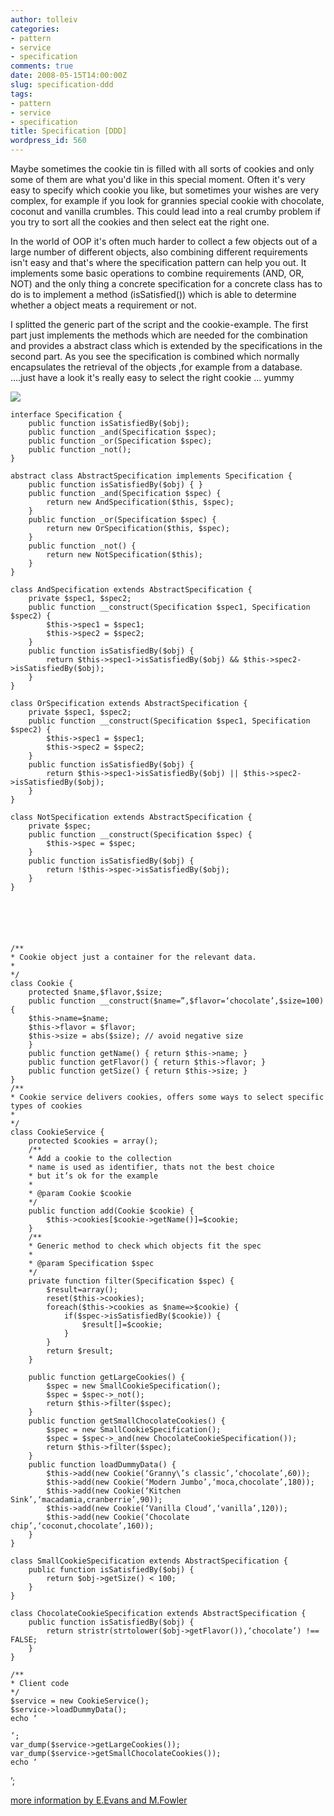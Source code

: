 ```yaml
---
author: tolleiv
categories:
- pattern
- service
- specification
comments: true
date: 2008-05-15T14:00:00Z
slug: specification-ddd
tags:
- pattern
- service
- specification
title: Specification [DDD]
wordpress_id: 560
---
```


Maybe sometimes the cookie tin is filled with all sorts of cookies and only some of them are what you'd like in this special moment. Often it's very easy to specify which cookie you like, but sometimes your wishes are very complex, for example if you look for grannies special cookie with chocolate, coconut and vanilla crumbles. This could lead into a real crumby problem if you try to sort all the cookies and then select eat the right one.

In the world of OOP it's often much harder to collect a few objects out of a large number of different objects, also combining different requirements isn't easy and that's where the specification pattern can help you out. It implements some basic operations to combine requirements (AND, OR, NOT) and the only thing a concrete specification for a concrete class has to do is to implement a method (isSatisfied()) which is able to determine whether a object meats a requirement or not.

I splitted the generic part of the script and the cookie-example. The first part just implements the methods which are needed for the combination and provides a abstract class which is extended by the specifications in the second part. As you see the specification is combined which normally encapsulates the retrieval of the objects ,for example from a database. ....just have a look it's really easy to select the right cookie ... yummy


[![](http://bp2.blogger.com/_l5fIZzJyYfc/SC115dPibfI/AAAAAAAAABQ/ZZfCsWJAwDA/s400/specification_sequenze.png)](http://bp2.blogger.com/_l5fIZzJyYfc/SC115dPibfI/AAAAAAAAABQ/ZZfCsWJAwDA/s1600-h/specification_sequenze.png)




    
    
    interface Specification {
    	public function isSatisfiedBy($obj);
    	public function _and(Specification $spec);
    	public function _or(Specification $spec);
    	public function _not();
    }
    
    abstract class AbstractSpecification implements Specification {
    	public function isSatisfiedBy($obj) { }
    	public function _and(Specification $spec) {
    		return new AndSpecification($this, $spec);
    	}
    	public function _or(Specification $spec) {
    		return new OrSpecification($this, $spec);
    	}
    	public function _not() {
    		return new NotSpecification($this);
    	}
    }
    
    class AndSpecification extends AbstractSpecification {
    	private $spec1, $spec2;
    	public function __construct(Specification $spec1, Specification $spec2) {
    		$this->spec1 = $spec1;
    		$this->spec2 = $spec2;
    	}
    	public function isSatisfiedBy($obj) {
    		return $this->spec1->isSatisfiedBy($obj) && $this->spec2->isSatisfiedBy($obj);
    	}
    }
    
    class OrSpecification extends AbstractSpecification {
    	private $spec1, $spec2;
    	public function __construct(Specification $spec1, Specification $spec2) {
    		$this->spec1 = $spec1;
    		$this->spec2 = $spec2;
    	}
    	public function isSatisfiedBy($obj) {
    		return $this->spec1->isSatisfiedBy($obj) || $this->spec2->isSatisfiedBy($obj);
    	}
    }
    
    class NotSpecification extends AbstractSpecification {
    	private $spec;
    	public function __construct(Specification $spec) {
    		$this->spec = $spec;
    	}
    	public function isSatisfiedBy($obj) {
    		return !$this->spec->isSatisfiedBy($obj);
    	}
    }
    



    
    
    /**
    * Cookie object just a container for the relevant data.
    *
    */
    class Cookie {
    	protected $name,$flavor,$size;
    	public function __construct($name=”,$flavor=‘chocolate’,$size=100) {
    	$this->name=$name;
    	$this->flavor = $flavor;
    	$this->size = abs($size); // avoid negative size
    	}
    	public function getName() { return $this->name; }
    	public function getFlavor() { return $this->flavor; }
    	public function getSize() { return $this->size; }
    }
    /**
    * Cookie service delivers cookies, offers some ways to select specific types of cookies
    *
    */
    class CookieService {
    	protected $cookies = array();
    	/**
    	* Add a cookie to the collection
    	* name is used as identifier, thats not the best choice
    	* but it’s ok for the example
    	*
    	* @param Cookie $cookie
    	*/
    	public function add(Cookie $cookie) {
    		$this->cookies[$cookie->getName()]=$cookie;
    	}
    	/**
    	* Generic method to check which objects fit the spec
    	*
    	* @param Specification $spec
    	*/
    	private function filter(Specification $spec) {
    		$result=array();
    		reset($this->cookies);
    		foreach($this->cookies as $name=>$cookie) {
    			if($spec->isSatisfiedBy($cookie)) {
    				$result[]=$cookie;
    			}
    		}
    		return $result;
    	}
    
    	public function getLargeCookies() {
    		$spec = new SmallCookieSpecification();
    		$spec = $spec->_not();
    		return $this->filter($spec);
    	}
    	public function getSmallChocolateCookies() {
    		$spec = new SmallCookieSpecification();
    		$spec = $spec->_and(new ChocolateCookieSpecification());
    		return $this->filter($spec);
    	}
    	public function loadDummyData() {
    		$this->add(new Cookie(‘Granny\’s classic’,‘chocolate’,60));
    		$this->add(new Cookie(‘Modern Jumbo’,‘moca,chocolate’,180));
    		$this->add(new Cookie(‘Kitchen Sink’,‘macadamia,cranberrie’,90));
    		$this->add(new Cookie(‘Vanilla Cloud’,‘vanilla’,120));
    		$this->add(new Cookie(‘Chocolate chip’,‘coconut,chocolate’,160));
    	}
    }
    
    class SmallCookieSpecification extends AbstractSpecification {
    	public function isSatisfiedBy($obj) {
    		return $obj->getSize() < 100;
    	}
    }
    
    class ChocolateCookieSpecification extends AbstractSpecification {
    	public function isSatisfiedBy($obj) {
    		return stristr(strtolower($obj->getFlavor()),‘chocolate’) !== FALSE;
    	}
    }
    
    /**
    * Client code
    */
    $service = new CookieService();
    $service->loadDummyData();
    echo ‘
    
    ’;
    var_dump($service->getLargeCookies());
    var_dump($service->getSmallChocolateCookies());
    echo ‘

’;




[more information by E.Evans and M.Fowler](http://martinfowler.com/apsupp/spec.pdf)
